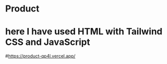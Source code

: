 # Product
 
# here I have used HTML with Tailwind CSS and JavaScript
#https://product-qp4l.vercel.app/

